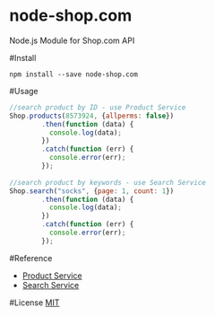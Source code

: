 # node-shop.com
Node.js Module for Shop.com API

#Install
```
npm install --save node-shop.com
```

#Usage
```javascript
//search product by ID - use Product Service
Shop.products(8573924, {allperms: false})
 	    .then(function (data) {
 	      console.log(data);
 	    })
 	    .catch(function (err) {
 	      console.error(err);	  
 	    });
 	    
//search product by keywords - use Search Service
Shop.search("socks", {page: 1, count: 1})
 	    .then(function (data) {
 	      console.log(data);
 	    })
 	    .catch(function (err) {
 	      console.error(err);	  
 	    }); 	  
```

#Reference
- [Product Service](https://developer.shop.com/documentation/ProductService)
- [Search Service](https://developer.shop.com/documentation/SearchService)

#License
[MIT](http://spdx.org/licenses/MIT)
